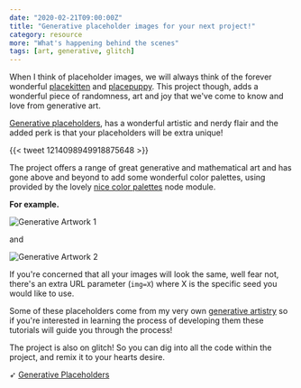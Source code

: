 ```yaml
---
date: "2020-02-21T09:00:00Z"
title: "Generative placeholder images for your next project!"
category: resource
more: "What's happening behind the scenes"
tags: [art, generative, glitch]
---
```


When I think of placeholder images, we will always think of the forever wonderful [placekitten](https://placekitten.com/) and [placepuppy](http://place-puppy.com/). This project though, adds a wonderful piece of randomness, art and joy that we've come to know and love from generative art.

[Generative placeholders](https://generative-placeholders.glitch.me/), has a wonderful artistic and nerdy flair and the added perk is that your placeholders will be extra unique!

{{< tweet 1214098949918875648 >}}

The project offers a range of great generative and mathematical art and has gone above and beyond to add some wonderful color palettes, using provided by the lovely [nice color palettes](https://www.npmjs.com/package/nice-color-palettes) node module.

**For example.**

![Generative Artwork 1](https://generative-placeholders.glitch.me/image?width=500&height=500&style=triangles&gap=50&colors=5&img=01)

and

![Generative Artwork 2](https://generative-placeholders.glitch.me/image?width=500&height=500&style=triangles&gap=50&colors=6&img=01)


If you're concerned that all your images will look the same, well fear not, there's an extra URL parameter (`img=X`) where X is the specific seed you would like to use.

<!--more-->

Some of these placeholders come from my very own [generative artistry](https://generativeartistry.com/) so if you're interested in learning the process of developing them these tutorials will guide you through the process!

The project is also on glitch! So you can dig into all the code within the project, and remix it to your hearts desire.


➶ [Generative Placeholders](https://generative-placeholders.glitch.me/)